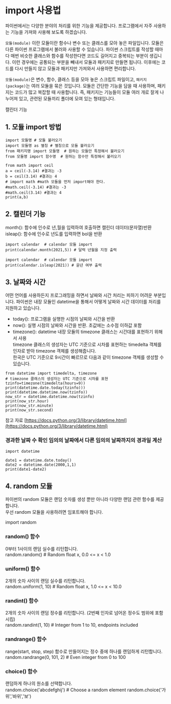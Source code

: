 # import 사용법  

파이썬에서는 다양한 분야의 처리를 위한 기능을 제공합니다.
프로그램에서 자주 사용하는 기능을 가져와 사용해 보도록 하겠습니다. 

`모듈(module)` 이란
모듈이란 함수나 변수 또는 클래스를 모아 놓은 파일입니다.
모듈은 다른 파이썬 프로그램에서 불러와 사용할 수 있습니다. 파이썬 스크립트를 작성할 때마다 매번 비슷한 클래스와 함수를 작성한다면 코드도 길어지고 중복되는 부분이 생깁니다. 이런 경우에는 공통되는 부분을 빼내서 모듈과 패키지로 만들면 됩니다. 이후에는 코드를 다시 만들지 않고 모듈과 패키지만 가져와서 사용하면 편리합니다.

`모듈(module)`은 변수, 함수, 클래스 등을 모아 놓은 스크립트 파일이고, `패키지(package)`는 여러 모듈을 묶은 것입니다. 모듈은 간단한 기능을 담을 때 사용하며, 패키지는 코드가 많고 복잡할 때 사용합니다. 즉, 패키지는 기능들이 모듈 여러 개로 잘게 나누어져 있고, 관련된 모듈끼리 폴더에 모여 있는 형태입니다.

캘린더 기능

## 1. 모듈 import 방법
```
import 모듈명 # 모듈 불러오기
import 모듈명 as 별칭 # 별칭으로 모듈 불러오기
from 패키지명 import 모듈명  # 원하는 모듈만 특정해서 불러오기
from 모듈명 import 함수명  # 원하는 함수만 특정해서 불러오기 
```
```
from math import ceil
a = ceil(-3.14) #결과는 -3
b = ceil(3.14) #결과는 4
# import math #math 모듈을 먼저 import해야 한다.
#math.ceil(-3.14) #결과는 -3
#math.ceil(3.14) #결과는 4
print(a,b)
```
## 2. 캘린더 기능  
month(): 함수에 인수로 년,월을 입력하여 호출하면 캘린더 데이터(문자열)반환  
isleap(): 함수에 인수로 년도를 입력하면 bol을 반환  
```
import calendar  # calendar 모듈 import
print(calendar.month(2021,5)) # 달력 년월을 지정 출력
```
```
import calendar  # calendar 모듈 import
print(calendar.isleap(2021)) # 윤년 여부 출력
```
## 3. 날짜와 시간  

어떤 언어를 사용하든지 프로그래밍을 하면서 날짜와 시간 처리는 피하기 어려운 부분입니다. 파이썬은 내장 모듈인 datetime을 통해서 어떻게 날짜와 시간 데이터를 처리를 지원하고 있습니다.

* today(): 프로그램을 실행한 시점의 날찌와 시간을 반환  
* now(): 실행 시점의 날짜와 시간을 반환. 초값에는 소수점 이하값 포함  
* timezone(): datetime 내장 모듈의 timezone 클래스는 시간대를 표현하기 위해서 사용   
timezone 클래스의 생성자는 UTC 기준으로 시차를 표현하는 timedelta 객체를 인자로 받아 timezone 객체를 생성해줍니다.  
한국은 UTC 기준으로 9시간이 빠르므로 다음과 같이 timezone 객체를 생성할 수 있습니다.  
```
from datetime import timedelta, timezone
# timezone 클래스의 생성자는 UTC 기준으로 시차를 표현
tzinfo=timezone(timedelta(hours=9))
print(datetime.date.today(tzinfo)))
print(datetime.datetime.now(tzinfo))
now_str = datetime.datetime.now(tzinfo)
print(now_str.hour)
print(now_str.minute)
print(now_str.second)
```
참고 자료 [https://docs.python.org/3/library/datetime.html](https://docs.python.org/3/library/datetime.html)  

### 경과한 날짜 수 확인 임의의 날짜에서 다른 임의의 날짜까지의 경과일 계산  
```
import datetime 

date1 = datetime.date.today()
date2 = datetime.date(2000,1,1)
print(date1-date2)
```

## 4. random 모듈
파이썬의 random 모듈은 랜덤 숫자를 생성 뿐만 아니라 다양한 랜덤 관련 함수를 제공합니다.  
우선 random 모듈을 사용하려면 임포트해야 합니다.

import random

### random() 함수  
0부터 1사이의 랜덤 실수를 리턴합니다.  
random.random() # Random float x, 0.0 <= x < 1.0

### uniform() 함수  
2개의 숫자 사이의 랜덤 실수를 리턴합니다.  
random.uniform(1, 10) # Random float x, 1.0 <= x < 10.0

### randint() 함수  
2개의 숫자 사이의 랜덤 정수를 리턴합니다. (2번째 인자로 넘어온 정수도 범위에 포함시킴)  
random.randint(1, 10) # Integer from 1 to 10, endpoints included

### randrange() 함수
range(start, stop, step) 함수로 만들어지는 정수 중에 하나를 랜덤하게 리턴합니다.  
random.randrange(0, 101, 2) # Even integer from 0 to 100

### choice() 함수  
랜덤하게 하나의 원소를 선택합니다.   
random.choice('abcdefghij') # Choose a random element random.choice('가위','바위','보')



